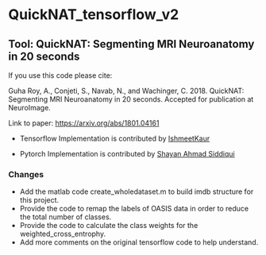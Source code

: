 # QuickNAT_tensorflow_v2
Tool: QuickNAT: Segmenting MRI Neuroanatomy in 20 seconds
-----------------------------------------------------------

If you use this code please cite:

Guha Roy, A., Conjeti, S., Navab, N., and Wachinger, C. 2018. QuickNAT: Segmenting MRI Neuroanatomy in 20 seconds. Accepted for publication at NeuroImage.

Link to paper: https://arxiv.org/abs/1801.04161

- Tensorflow Implementation is contributed by [IshmeetKaur](https://github.com/IshmeetKaur/QuickNAT_tensorflow)

- Pytorch Implementation is contributed by [Shayan Ahmad Siddiqui](https://github.com/ai-med/quickNAT_pytorch)

### Changes
- Add the matlab code create_wholedataset.m to build imdb structure for this project. 
- Provide the code to remap the labels of OASIS data in order to reduce the total number of classes.
- Provide the code to calculate the class weights for the weighted_cross_entrophy.
- Add more comments on the original tensorflow code to help understand. 
